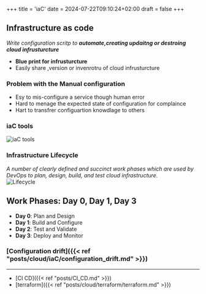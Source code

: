 +++
title = 'iaC'
date = 2024-07-22T09:10:24+02:00
draft = false
+++

## Infrastructure as code
*Write configuration scritp to **automate,creating updaitng or destroing cloud infrusturcture***
- **Blue print for infrusturcture**
- Easily share ,version or invenrotru of cloud infrusturcture



### Problem with the Manual configuration
- Esy to mis-configure a service though human error 
- Hard to menage the expected state of configuration for complaince
- Hart to transfrer configuartion knowdlage to others

### iaC tools 

![iaC tools](/Notes/declarative_imerative_iaC_visual.png)


### Infrastructure Lifecycle 
*A number of clearly defined and succinct work phases which are used by DevOps to plan, design, build, and test cloud infrastructure.*  
![Lifecycle](/Notes/infrustrucutre_lifcecycle_visual.jpg)

## Work Phases: Day 0, Day 1, Day 3

- **Day 0**: Plan and Design
- **Day 1**: Build and Configure
- **Day 2**: Test and Validate
- **Day 3**: Deploy and Monitor

### [Configuration drift]({{< ref "posts/cloud/iaC/configuration_drift.md" >}})
---
- [CI CD]({{< ref "posts/CI_CD.md" >}})
- [terraform]({{< ref "posts/cloud/terraform/terraform.md" >}})
